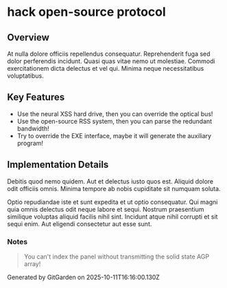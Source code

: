 # hack open-source protocol

## Overview
At nulla dolore officiis repellendus consequatur. Reprehenderit fuga sed dolor perferendis incidunt. Quasi quas vitae nemo ut molestiae. Commodi exercitationem dicta delectus et vel qui. Minima neque necessitatibus voluptatibus.

## Key Features
- Use the neural XSS hard drive, then you can override the optical bus!
- Use the open-source RSS system, then you can parse the redundant bandwidth!
- Try to override the EXE interface, maybe it will generate the auxiliary program!

## Implementation Details
Debitis quod nemo quidem. Aut et delectus iusto quos est. Aliquid dolore odit officiis omnis. Minima tempore ab nobis cupiditate sit numquam soluta.
 Optio repudiandae iste et sunt expedita et ut optio consequatur. Qui magni quia omnis delectus odit neque labore et sequi. Nostrum praesentium similique voluptas aliquid facilis nihil sint. Incidunt atque nihil corrupti et sit sequi enim. Aut eligendi consectetur aut esse sunt.

### Notes
> You can't index the panel without transmitting the solid state AGP array!

Generated by GitGarden on 2025-10-11T16:16:00.130Z